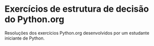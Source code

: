# Exercícios de estrutura de decisão do Python.org
Resoluções dos exercícios Python.org desenvolvidos por um estudante iniciante de Python.
